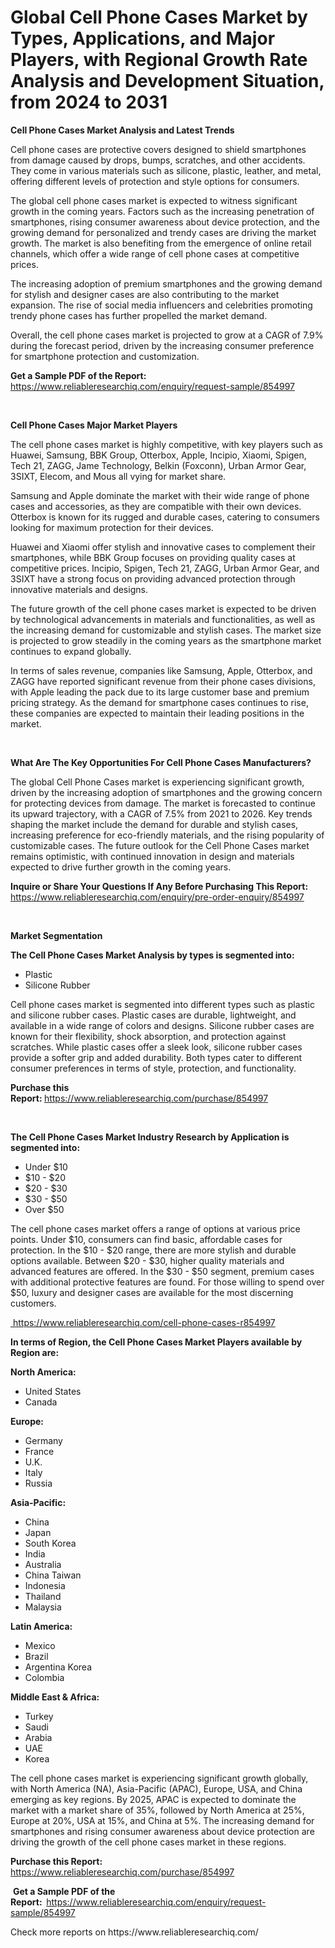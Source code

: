 <p><h1>Global Cell Phone Cases Market by Types, Applications, and Major Players, with Regional Growth Rate Analysis and Development Situation, from 2024 to 2031</h1></p><p><strong>Cell Phone Cases Market Analysis and Latest Trends</strong></p>
<p><p>Cell phone cases are protective covers designed to shield smartphones from damage caused by drops, bumps, scratches, and other accidents. They come in various materials such as silicone, plastic, leather, and metal, offering different levels of protection and style options for consumers.</p><p>The global cell phone cases market is expected to witness significant growth in the coming years. Factors such as the increasing penetration of smartphones, rising consumer awareness about device protection, and the growing demand for personalized and trendy cases are driving the market growth. The market is also benefiting from the emergence of online retail channels, which offer a wide range of cell phone cases at competitive prices.</p><p>The increasing adoption of premium smartphones and the growing demand for stylish and designer cases are also contributing to the market expansion. The rise of social media influencers and celebrities promoting trendy phone cases has further propelled the market demand.</p><p>Overall, the cell phone cases market is projected to grow at a CAGR of 7.9% during the forecast period, driven by the increasing consumer preference for smartphone protection and customization.</p></p>
<p><strong>Get a Sample PDF of the Report:&nbsp;</strong> <a href="https://www.reliableresearchiq.com/enquiry/request-sample/854997">https://www.reliableresearchiq.com/enquiry/request-sample/854997</a></p>
<p>&nbsp;</p>
<p><strong>Cell Phone Cases Major Market Players</strong></p>
<p><p>The cell phone cases market is highly competitive, with key players such as Huawei, Samsung, BBK Group, Otterbox, Apple, Incipio, Xiaomi, Spigen, Tech 21, ZAGG, Jame Technology, Belkin (Foxconn), Urban Armor Gear, 3SIXT, Elecom, and Mous all vying for market share.</p><p>Samsung and Apple dominate the market with their wide range of phone cases and accessories, as they are compatible with their own devices. Otterbox is known for its rugged and durable cases, catering to consumers looking for maximum protection for their devices. </p><p>Huawei and Xiaomi offer stylish and innovative cases to complement their smartphones, while BBK Group focuses on providing quality cases at competitive prices. Incipio, Spigen, Tech 21, ZAGG, Urban Armor Gear, and 3SIXT have a strong focus on providing advanced protection through innovative materials and designs.</p><p>The future growth of the cell phone cases market is expected to be driven by technological advancements in materials and functionalities, as well as the increasing demand for customizable and stylish cases. The market size is projected to grow steadily in the coming years as the smartphone market continues to expand globally.</p><p>In terms of sales revenue, companies like Samsung, Apple, Otterbox, and ZAGG have reported significant revenue from their phone cases divisions, with Apple leading the pack due to its large customer base and premium pricing strategy. As the demand for smartphone cases continues to rise, these companies are expected to maintain their leading positions in the market.</p></p>
<p>&nbsp;</p>
<p><strong>What Are The Key Opportunities For Cell Phone Cases Manufacturers?</strong></p>
<p><p>The global Cell Phone Cases market is experiencing significant growth, driven by the increasing adoption of smartphones and the growing concern for protecting devices from damage. The market is forecasted to continue its upward trajectory, with a CAGR of 7.5% from 2021 to 2026. Key trends shaping the market include the demand for durable and stylish cases, increasing preference for eco-friendly materials, and the rising popularity of customizable cases. The future outlook for the Cell Phone Cases market remains optimistic, with continued innovation in design and materials expected to drive further growth in the coming years.</p></p>
<p><strong>Inquire or Share Your Questions If Any Before Purchasing This Report:</strong> <a href="https://www.reliableresearchiq.com/enquiry/pre-order-enquiry/854997">https://www.reliableresearchiq.com/enquiry/pre-order-enquiry/854997</a></p>
<p>&nbsp;</p>
<p><strong>Market Segmentation</strong></p>
<p><strong>The Cell Phone Cases Market Analysis by types is segmented into:</strong></p>
<p><ul><li>Plastic</li><li>Silicone Rubber</li></ul></p>
<p><p>Cell phone cases market is segmented into different types such as plastic and silicone rubber cases. Plastic cases are durable, lightweight, and available in a wide range of colors and designs. Silicone rubber cases are known for their flexibility, shock absorption, and protection against scratches. While plastic cases offer a sleek look, silicone rubber cases provide a softer grip and added durability. Both types cater to different consumer preferences in terms of style, protection, and functionality.</p></p>
<p><strong>Purchase this Report:&nbsp;</strong><a href="https://www.reliableresearchiq.com/purchase/854997">https://www.reliableresearchiq.com/purchase/854997</a></p>
<p>&nbsp;</p>
<p><strong>The Cell Phone Cases Market Industry Research by Application is segmented into:</strong></p>
<p><ul><li>Under $10</li><li>$10 - $20</li><li>$20 - $30</li><li>$30 - $50</li><li>Over $50</li></ul></p>
<p><p>The cell phone cases market offers a range of options at various price points. Under $10, consumers can find basic, affordable cases for protection. In the $10 - $20 range, there are more stylish and durable options available. Between $20 - $30, higher quality materials and advanced features are offered. In the $30 - $50 segment, premium cases with additional protective features are found. For those willing to spend over $50, luxury and designer cases are available for the most discerning customers.</p></p>
<p><a href="https://www.reliableresearchiq.com/cell-phone-cases-r854997">&nbsp;https://www.reliableresearchiq.com/cell-phone-cases-r854997</a></p>
<p><strong>In terms of Region, the Cell Phone Cases Market Players available by Region are:</strong></p>
<p>
    <p> <strong> North America: </strong>
        <ul>
            <li>United States</li>
            <li>Canada</li>
        </ul>
        </p> 
    <p> <strong> Europe: </strong>
        <ul>
            <li>Germany</li>
            <li>France</li>
            <li>U.K.</li>
            <li>Italy</li>
            <li>Russia</li>
        </ul>
        </p> 
    <p> <strong> Asia-Pacific: </strong>
        <ul>
            <li>China</li>
            <li>Japan</li>
            <li>South Korea</li>
            <li>India</li>
            <li>Australia</li>
            <li>China Taiwan</li>
            <li>Indonesia</li>
            <li>Thailand</li>
            <li>Malaysia</li>
        </ul>
        </p> 
    <p> <strong> Latin America: </strong>
        <ul>
            <li>Mexico</li>
            <li>Brazil</li>
            <li>Argentina Korea</li>
            <li>Colombia</li>
        </ul>
        </p> 
    <p> <strong> Middle East & Africa: </strong>
        <ul>
            <li>Turkey</li>
            <li>Saudi</li>
            <li>Arabia</li>
            <li>UAE</li>
            <li>Korea</li>
        </ul>
    </p>
    </p>
<p><p>The cell phone cases market is experiencing significant growth globally, with North America (NA), Asia-Pacific (APAC), Europe, USA, and China emerging as key regions. By 2025, APAC is expected to dominate the market with a market share of 35%, followed by North America at 25%, Europe at 20%, USA at 15%, and China at 5%. The increasing demand for smartphones and rising consumer awareness about device protection are driving the growth of the cell phone cases market in these regions.</p></p>
<p><strong>Purchase this Report: </strong><a href="https://www.reliableresearchiq.com/purchase/854997">https://www.reliableresearchiq.com/purchase/854997</a></p>
<p>&nbsp;<strong>Get a Sample PDF of the Report:&nbsp;&nbsp;</strong><a href="https://www.reliableresearchiq.com/enquiry/request-sample/854997">https://www.reliableresearchiq.com/enquiry/request-sample/854997</a></p>
<p><strong></strong></p>
<p>Check more reports on https://www.reliableresearchiq.com/</p>